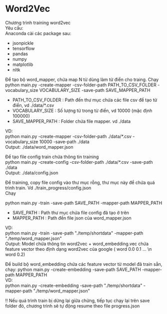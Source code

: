 # Word2Vec

Chương trình training word2vec  
Yêu cầu:  
Anaconda cài các package sau:
* jsonpickle  
* tensorflow  
* pandas  
* numpy  
* matplotlib  
* nltk  

Để tạo bộ word_mapper, chứa map N từ dùng làm từ điển cho traing. Chạy  
python main.py -create-mapper -csv-folder-path PATH_TO_CSV_FOLDER -vocabulary_size VOCABULARY_SIZE -save-path SAVE_MAPPER_PATH  
* PATH_TO_CSV_FOLDER : Path đến thư mục chứa các file csv để tạo từ điển, vd ./data/*.csv  
* VOCABULARY_SIZE : Số lượng từ trong từ điển, vd 10000 (mặc định 100000)  
* SAVE_MAPPER_PATH : Folder chứa file mapper. vd ./data  

VD:  
python main.py -create-mapper -csv-folder-path ./data/*.csv -vocabulary_size 10000 -save-path ./data  
Output: ./data/word_mapper.json  

Để tạo file config train chứa thông tin training  
python main.py -create-config -csv-folder-path ./data/*.csv -save-path ./data  
Output: ./data/config.json  

Để training, copy file config vào thư mục rỗng, thư mục này để chứa quá trình train. Vd ./train_progress/config.json  
Chạy  
  
python main.py -train -save-path SAVE_PATH -mapper-path MAPPER_PATH  
* SAVE_PATH : Path thư mục chứa file config đã tạo ở trên  
* MAPPER_PATH : Path đến file json của word_mapper.json  
  
VD:  
python main.py -train -save-path "./temp/shortdata" -mapper-path "./temp/word_mapper.json"  
Output: Model chứa thông tin word2vec + word_embedding.vec chứa feature vector theo định dạng word2vec của google ( word 0.0 0.1 ... \n word 0.2)   

Để build bộ word_embedding chứa các feature vector từ model đã train sẵn, chạy:
python main.py -create-embedding -save-path SAVE_PATH -mapper-path MAPPER_PATH   
VD:  
python main.py -create-embedding -save-path "./temp/shortdata" -mapper-path "./temp/word_mapper.json"  


!! Nếu quá trình train bị dừng lại giữa chừng, tiếp tục chạy lại trên save folder đó, chương trình sẽ tự động resume theo file progress.json  

